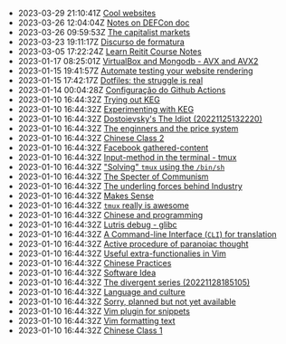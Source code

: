 * 2023-03-29 21:10:41Z [Cool websites](../37)
* 2023-03-26 12:04:04Z [Notes on DEFCon doc](../35)
* 2023-03-26 09:59:53Z [The capitalist markets](../34)
* 2023-03-23 19:11:17Z [Discurso de formatura](../33)
* 2023-03-05 17:22:24Z [Learn Reitit Course Notes](../32)
* 2023-01-17 08:25:01Z [VirtualBox and Mongodb - AVX and AVX2](../31)
* 2023-01-15 19:41:57Z [Automate testing your website rendering](../29)
* 2023-01-15 17:42:17Z [Dotfiles: the struggle is real](../28)
* 2023-01-14 00:04:28Z [Configuração do Github Actions](../27)
* 2023-01-10 16:44:32Z [Trying out KEG](../1)
* 2023-01-10 16:44:32Z [Experimenting with KEG](../5)
* 2023-01-10 16:44:32Z [Dostoievsky's The Idiot (20221125132220)](../3)
* 2023-01-10 16:44:32Z [The enginners and the price system](../4)
* 2023-01-10 16:44:32Z [Chinese Class 2](../25)
* 2023-01-10 16:44:32Z [Facebook gathered-content](../6)
* 2023-01-10 16:44:32Z [Input-method in the terminal - tmux](../17)
* 2023-01-10 16:44:32Z ["Solving" `tmux` using the `/bin/sh`](../24)
* 2023-01-10 16:44:32Z [The Specter of Communism](../11)
* 2023-01-10 16:44:32Z [The underling forces behind Industry](../8)
* 2023-01-10 16:44:32Z [Makes Sense](../2)
* 2023-01-10 16:44:32Z [`tmux` really is awesome](../10)
* 2023-01-10 16:44:32Z [Chinese and programming](../19)
* 2023-01-10 16:44:32Z [Lutris debug - glibc](../18)
* 2023-01-10 16:44:32Z [A Command-line Interface (`CLI`) for translation](../16)
* 2023-01-10 16:44:32Z [Active procedure of paranoiac thought ](../15)
* 2023-01-10 16:44:32Z [Useful extra-functionalies in Vim](../12)
* 2023-01-10 16:44:32Z [Chinese Practices](../20)
* 2023-01-10 16:44:32Z [Software Idea](../26)
* 2023-01-10 16:44:32Z [The divergent series (20221128185105)](../9)
* 2023-01-10 16:44:32Z [Language and culture](../21)
* 2023-01-10 16:44:32Z [Sorry, planned but not yet available](../0)
* 2023-01-10 16:44:32Z [Vim plugin for snippets](../13)
* 2023-01-10 16:44:32Z [Vim formatting text](../7)
* 2023-01-10 16:44:32Z [Chinese Class 1](../22)
